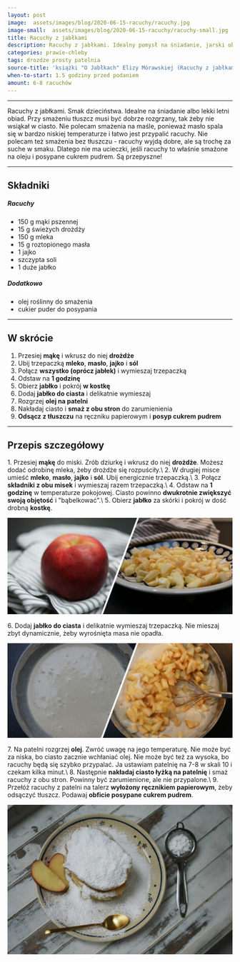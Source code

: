 ```yaml
---
layout: post
image:  assets/images/blog/2020-06-15-racuchy/racuchy.jpg
image-small:  assets/images/blog/2020-06-15-racuchy/racuchy-small.jpg
title: Racuchy z jabłkami
description: Racuchy z jabłkami. Idealny pomysł na śniadanie, jarski obiad czy pyszny deser dla całej rodziny. To jedne z lepszych placuszków z jabłkami dla dzieci. Racuchy z jabłkami wg tego przepisu wyjdą puszyste i pyszne.
categories: prawie-chleby
tags: drozdze prosty patelnia
source-title: 'książki "O Jabłkach" Elizy Mórawskiej (Racuchy z jabłkami)'
when-to-start: 1.5 godziny przed podaniem
amount: 6-8 racuchów
---
```


-----

Racuchy z jabłkami. Smak dzieciństwa. Idealne na śniadanie albo lekki letni obiad. Przy smażeniu tłuszcz musi być dobrze rozgrzany, tak żeby nie wsiąkał w ciasto. Nie polecam smażenia na maśle, ponieważ masło spala się w bardzo niskiej temperaturze i łatwo jest przypalić racuchy. Nie polecam też smażenia bez tłuszczu - racuchy wyjdą dobre, ale są trochę za suche w smaku. Dlatego nie ma ucieczki, jeśli racuchy to właśnie smażone na oleju i posypane cukrem pudrem. Są przepyszne!

-----

## Składniki

##### Racuchy

* 150 g mąki pszennej
* 15 g świeżych drożdży
* 150 g mleka
* 15 g roztopionego masła
* 1 jajko
* szczypta soli
* 1 duże jabłko 

##### Dodatkowo

* olej roślinny do smażenia
* cukier puder do posypania

-----

## W skrócie

1. Przesiej **mąkę** i wkrusz do niej **drożdże**
2. Ubij trzepaczką **mleko**, **masło**, **jajko** i **sól**
3. Połącz **wszystko (oprócz jabłek)** i wymieszaj trzepaczką
4. Odstaw na **1 godzinę**
5. Obierz **jabłko** i pokrój **w kostkę**
6. Dodaj **jabłko do ciasta** i delikatnie wymieszaj
7. Rozgrzej **olej na patelni**
8. Nakładaj ciasto i **smaż z obu stron** do zarumienienia
9. **Odsącz z tłuszczu** na ręczniku papierowym i **posyp cukrem pudrem**

-----

## Przepis szczegółowy

1\. Przesiej **mąkę** do miski. Zrób dziurkę i wkrusz do niej **drożdże**. Możesz dodać odrobinę mleka, żeby drożdże się rozpuściły.\\
2\. W drugiej misce umieść **mleko**, **masło**, **jajko** i **sól**. Ubij energicznie trzepaczką.\\
3\. Połącz **składniki z obu misek** i wymieszaj razem trzepaczką.\\
4\. Odstaw na **1 godzinę** w temperaturze pokojowej. Ciasto powinno **dwukrotnie zwiększyć swoją objętość** i "bąbelkować".\\
5\. Obierz **jabłko** za skórki i pokrój w dość drobną **kostkę**.

![Racuchy - jabłko](/assets/images/blog/2020-06-15-racuchy/racuchy-jablko.jpg)

6\. Dodaj **jabłko do ciasta** i delikatnie wymieszaj trzepaczką. Nie mieszaj zbyt dynamicznie, żeby wyrośnięta masa nie opadła.

![Racuchy - ciasto](/assets/images/blog/2020-06-15-racuchy/racuchy-ciasto.jpg)

7\. Na patelni rozgrzej **olej**. Zwróć uwagę na jego temperaturę. Nie może być za niska, bo ciasto zacznie wchłaniać olej. Nie może być też za wysoka, bo racuchy będą się szybko przypalać. Ja ustawiam patelnię na 7-8 w skali 10 i czekam kilka minut.\\
8\. Następnie **nakładaj ciasto łyżką na patelnię** i smaż racuchy z obu stron. Powinny być zarumienione, ale nie przypalone.\\
9\. Przełóż racuchy z patelni na talerz **wyłożony ręcznikiem papierowym**, żeby odsączyć tłuszcz. Podawaj **obficie posypane cukrem pudrem**.

![Racuchy](/assets/images/blog/2020-06-15-racuchy/racuchy-gotowe.jpg)